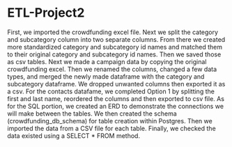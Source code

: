# ETL-Project2
First, we imported the crowdfunding excel file. Next we split the category and subcategory column into two separate columns. From there we created more standardized category and subcategory id names and matched them to their original category and subcategory id names. Then we saved those as csv tables. Next we made a campaign data by copying the original crowdfunding excel. Then we renamed the columns, changed a few data types, and merged the newly made dataframe with the category and subcategory dataframe. We dropped unwanted columns then exported it as a csv. For the contacts datafame, we completed Option 1 by splitting the first and last name, reordered the columns and then exported to csv file. As for the SQL portion, we created an ERD to demonstrate the connections we will make between the tables. We then created the schema (crowdfunding_db_schema) for table creation within Postgres. Then we imported the data from a CSV file for each table. Finally, we checked the data existed using a SELECT * FROM method. 
